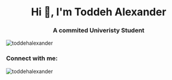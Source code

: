 

<!--
**toddehalexander/toddehalexander** is a ✨ _special_ ✨ repository because its `README.md` (this file) appears on your GitHub profile.

Here are some ideas to get you started:

- 🔭 I’m currently working on ...
- 🌱 I’m currently learning ...
- 👯 I’m looking to collaborate on ...
- 🤔 I’m looking for help with ...
- 💬 Ask me about ...
- 📫 How to reach me: ...
- 😄 Pronouns: ...
- ⚡ Fun fact: ...
-->

<h1 align="center">Hi 👋, I'm Toddeh Alexander</h1>
<h3 align="center">A commited Univeristy Student</h3>

<p align="left"> <img src="https://komarev.com/ghpvc/?username=toddehalexander&label=Profile%20views&color=ff7b00&style=flat" alt="toddehalexander" /> </p>

<h3 align="left">Connect with me:</h3>
<p align="left">
</p>

<p><img align="center" src="src="https://github-readme-stats.vercel.app/api/top-langs?username=toddehalexander&show_icons=true&theme=dark&locale=en&layout=compact" alt="toddehalexander" /></p>
